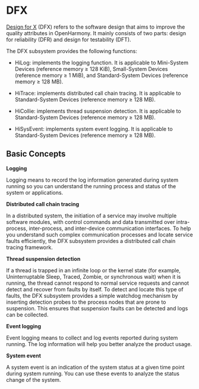 # DFX<a name="EN-US_TOPIC_0000001185974398"></a>

[Design for X](https://en.wikipedia.org/wiki/Design_for_X)  \(DFX\) refers to the software design that aims to improve the quality attributes in OpenHarmony. It mainly consists of two parts: design for reliability \(DFR\) and design for testability \(DFT\).

The DFX subsystem provides the following functions:

-   HiLog: implements the logging function. It is applicable to Mini-System Devices \(reference memory ≥ 128 KiB\), Small-System Devices \(reference memory ≥ 1 MiB\), and Standard-System Devices \(reference memory ≥ 128 MB\).

-   HiTrace: implements distributed call chain tracing. It is applicable to Standard-System Devices \(reference memory ≥ 128 MB\).
-   HiCollie: implements thread suspension detection. It is applicable to Standard-System Devices \(reference memory ≥ 128 MB\).
-   HiSysEvent: implements system event logging. It is applicable to Standard-System Devices \(reference memory ≥ 128 MB\).

## Basic Concepts<a name="section5635178134811"></a>

**Logging**

Logging means to record the log information generated during system running so you can understand the running process and status of the system or applications.

**Distributed call chain tracing**

In a distributed system, the initiation of a service may involve multiple software modules, with control commands and data transmitted over intra-process, inter-process, and inter-device communication interfaces. To help you understand such complex communication processes and locate service faults efficiently, the DFX subsystem provides a distributed call chain tracing framework.

**Thread suspension detection**

If a thread is trapped in an infinite loop or the kernel state \(for example, Uninterruptable Sleep, Traced, Zombie, or synchronous wait\) when it is running, the thread cannot respond to normal service requests and cannot detect and recover from faults by itself. To detect and locate this type of faults, the DFX subsystem provides a simple watchdog mechanism by inserting detection probes to the process nodes that are prone to suspension. This ensures that suspension faults can be detected and logs can be collected.

**Event logging**

Event logging means to collect and log events reported during system running. The log information will help you better analyze the product usage.

**System event**

A system event is an indication of the system status at a given time point during system running. You can use these events to analyze the status change of the system.


